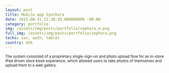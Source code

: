 ```yaml
---
layout: post
title: Mobile app Synchora
date: 2015-08-31 21:38:39.000000000 -08:00
category: portfolio
img: /assets/img/posts/portfolio/sephora_m.png
full_img: /assets/img/posts/portfolio/sephora.png
techs: ios, auth, tablet
country: USA
---
```


<small>
  The system consisted of a proprietary single-sign-on and photo upload flow for an in-store iPad driven store kiosk experience, which allowed users to take photos of themselves and upload them to a web gallery.
</small>